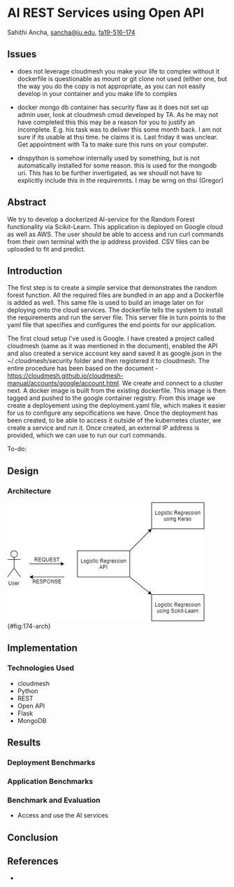 # AI REST Services using Open API

Sahithi Ancha, sancha@iu.edu, [fa19-516-174](https://github.com/cloudmesh-community/fa19-516-174)


## Issues

* does not leverage cloudmesh you make your life to complex without it
  dockerfile is questionable as mount or git clone not used (either one,
  but the way you do the copy is not appropriate, as you can not easily
  develop in your container and you make life to comples

* docker mongo db container has security flaw as it does not set up
  admin user, look at cloudmesh cmsd developed by TA. As he may not
  have completed this this may be a reason for you to justify an
  incomplete. E.g. his task was to deliver this some month back. I am
  not sure if its usable at thsi time. he claims it is. Last friday it
  was unclear. Get appointment with Ta to make sure this runs on your 
  computer.

* dnspython is somehow internally used by something, but is not
  automatically installed for some reason. this is used for the mongodb
  uri. This has to be further invertigated, as we shoudl not have to
  explicitly include this in the requiremnts. I may be wrng on thsi
  (Gregor)
  
## Abstract

We try to develop a dockerized AI-service for the Random Forest functionality via Scikit-Learn. This application is deployed on Google cloud as well as AWS. The user should be able to access and run curl commands from their own terminal with the ip address provided. CSV files can be uploaded to fit and predict.

## Introduction

The first step is to create a simple service that demonstrates the random forest function. All the required files are bundled in an app and a Dockerfile is added as well. This same file is used to build an image later on for deploying onto the cloud services. The dockerfile tells the system to install the requirements and run the server file. This server file in turn points to the yaml file that specifies and configures the end points for our application. 

The first cloud setup I've used is Google. I have created a project called cloudmesh (same as it was mentioned in the document), enabled the API and also created a service account key aand saved it as google.json in the ~/.cloudmesh/security folder and then registered it to cloudmesh. The entire procedure has been based on the document - https://cloudmesh.github.io/cloudmesh-manual/accounts/google/account.html. We create and connect to a cluster next. A docker image is built from the existing dockerfile. This image is then tagged and pushed to the google container registry. From this image we create a deployement using the deployment.yaml file, which makes it easier for us to configure any sepcifications we have. Once the deployment has been created, to be able to access it outside of the kubernetes cluster, we create a service and run it. Once created, an external IP address is provided, which we can use to run our curl commands. 






To-do: 


## Design 
### Architecture

![Architecture](images/workflow.png){#fig:174-arch}

## Implementation
### Technologies Used
* cloudmesh
* Python
* REST
* Open API
* Flask
* MongoDB

## Results
### Deployment Benchmarks
### Application Benchmarks
### Benchmark and Evaluation 

* Access and use the AI services 

## Conclusion

## References

*
